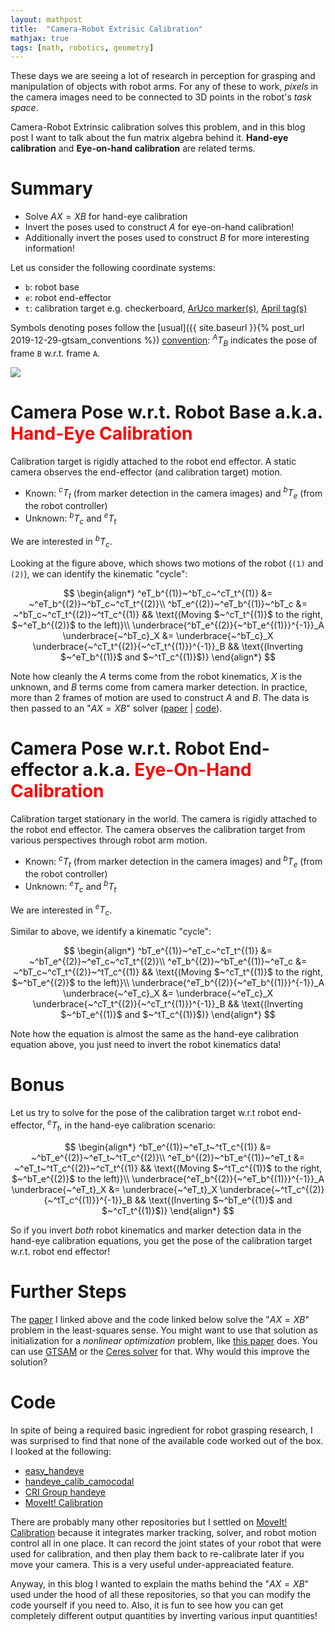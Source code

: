 ```yaml
---
layout: mathpost
title:  "Camera-Robot Extrisic Calibration"
mathjax: true
tags: [math, robotics, geometry]
---
```


These days we are seeing a lot of research in perception for grasping and
manipulation of objects with robot arms. For any of these to work, _pixels_ in
the camera images need to be connected to 3D points in the robot's _task space_.

Camera-Robot Extrinsic calibration solves this problem, and in this blog post I
want to talk about the fun matrix algebra behind it. **Hand-eye calibration**
and **Eye-on-hand calibration** are related terms.

# Summary
- Solve $AX=XB$ for hand-eye calibration
- Invert the poses used to construct $A$ for eye-on-hand calibration!
- Additionally invert the poses used to construct $B$ for more interesting
information!

Let us consider the following coordinate systems:
- `b`: robot base
- `e`: robot end-effector
- `t`: calibration target e.g. checkerboard,
[ArUco marker(s)](https://www.uco.es/investiga/grupos/ava/node/26),
[April tag(s)](https://april.eecs.umich.edu/software/apriltag)

Symbols denoting poses follow the
[usual]({{ site.baseurl }}{% post_url 2019-12-29-gtsam_conventions %})
[convention](https://gtsam.org/gtsam.org/2020/06/28/gtsam-conventions.html):
$^AT_B$ indicates the pose of frame `B` w.r.t. frame `A`.

<img src="{{site.baseurl}}/assets/images/handeye_calib.jpg">

# Camera Pose w.r.t. Robot Base a.k.a. <span style="color:red">Hand-Eye Calibration</span>

Calibration target is rigidly attached to the robot end effector. A static
camera observes the end-effector (and calibration target) motion.
- Known: $^cT_t$ (from marker detection in the camera images) and
$^bT_e$ (from the robot controller)
- Unknown: $^bT_c$ and $^eT_t$

We are interested in $^bT_c$.

Looking at the figure above, which shows two motions of the robot
(`(1)` and `(2)`), we can identify the kinematic "cycle":

$$
\begin{align*}
^eT_b^{(1)}~^bT_c~^cT_t^{(1)} &= ~^eT_b^{(2)}~^bT_c~^cT_t^{(2)}\\
^bT_e^{(2)}~^eT_b^{(1)}~^bT_c &= ~^bT_c~^cT_t^{(2)}~^tT_c^{(1)} &&
\text{(Moving $~^cT_t^{(1)}$ to the right, $~^eT_b^{(2)}$ to the left)}\\
\underbrace{^bT_e^{(2)}{~^bT_e^{(1)}}^{-1}}_A
\underbrace{~^bT_c}_X &=
\underbrace{~^bT_c}_X
\underbrace{~^cT_t^{(2)}{~^cT_t^{(1)}}^{-1}}_B &&
\text{(Inverting $~^eT_b^{(1)}$ and $~^tT_c^{(1)}$)}
\end{align*}
$$

Note how cleanly the $A$ terms come from the robot kinematics, $X$ is the 
unknown, and $B$ terms come from camera marker detection. In practice, more than
2 frames of motion are used to construct $A$ and $B$. The data is then passed to
an "$AX=XB$" solver
([paper](https://journals.sagepub.com/doi/10.1177/02783649922066213) |
[code](https://github.com/crigroup/handeye)).

# Camera Pose w.r.t. Robot End-effector a.k.a. <span style="color:red">Eye-On-Hand Calibration</span>

Calibration target stationary in the world. The camera is rigidly attached to
the robot end effector. The camera observes the calibration target from various
perspectives through robot arm motion.
- Known: $^cT_t$ (from marker detection in the camera images) and
$^bT_e$ (from the robot controller)
- Unknown: $^eT_c$ and $^bT_t$

We are interested in $^eT_c$.

Similar to above, we identify a kinematic "cycle":

$$
\begin{align*}
^bT_e^{(1)}~^eT_c~^cT_t^{(1)} &= ~^bT_e^{(2)}~^eT_c~^cT_t^{(2)}\\
^eT_b^{(2)}~^bT_e^{(1)}~^eT_c &= ~^bT_c~^cT_t^{(2)}~^tT_c^{(1)} &&
\text{(Moving $~^cT_t^{(1)}$ to the right, $~^bT_e^{(2)}$ to the left)}\\
\underbrace{^eT_b^{(2)}{~^eT_b^{(1)}}^{-1}}_A
\underbrace{~^eT_c}_X &=
\underbrace{~^eT_c}_X
\underbrace{~^cT_t^{(2)}{~^cT_t^{(1)}}^{-1}}_B &&
\text{(Inverting $~^bT_e^{(1)}$ and $~^tT_c^{(1)}$)}
\end{align*}
$$

Note how the equation is almost the same as the hand-eye calibration equation
above, you just need to invert the robot kinematics data!

# Bonus

Let us try to solve for the pose of the calibration target w.r.t robot end-effector,
$^eT_t$, in the hand-eye calibration scenario:

$$
\begin{align*}
^bT_e^{(1)}~^eT_t~^tT_c^{(1)} &= ~^bT_e^{(2)}~^eT_t~^tT_c^{(2)}\\
^eT_b^{(2)}~^bT_e^{(1)}~^eT_t &= ~^eT_t~^tT_c^{(2)}~^cT_t^{(1)} &&
\text{(Moving $~^tT_c^{(1)}$ to the right, $~^bT_e^{(2)}$ to the left)}\\
\underbrace{^eT_b^{(2)}{~^eT_b^{(1)}}^{-1}}_A
\underbrace{~^eT_t}_X &=
\underbrace{~^eT_t}_X
\underbrace{~^tT_c^{(2)}{~^tT_c^{(1)}}^{-1}}_B &&
\text{(Inverting $~^bT_e^{(1)}$ and $~^cT_t^{(1)}$)}
\end{align*}
$$

So if you invert _both_ robot kinematics and marker detection data in the 
hand-eye calibration equations, you get the pose of the calibration target w.r.t.
robot end effector!

# Further Steps
The [paper](https://journals.sagepub.com/doi/10.1177/02783649922066213) I linked
above and the code linked below solve the "$AX=XB$" problem in the least-squares
sense. You might want to use that solution as initialization for a
_nonlinear optimization_ problem, like
[this paper](https://link.springer.com/article/10.1007/s10514-013-9365-9) does.
You can use [GTSAM](https://gtsam.org) or the
[Ceres solver](http://ceres-solver.org) for that. Why would this improve the
solution?

# Code

In spite of being a required basic ingredient for robot grasping research, I was 
surprised to find that none of the available code worked out of the box. I
looked at the following:
- [easy_handeye](https://github.com/IFL-CAMP/easy_handeye)
- [handeye_calib_camocodal](https://github.com/jhu-lcsr/handeye_calib_camodocal)
- [CRI Group handeye](https://github.com/crigroup/handeye)
- [MoveIt! Calibration](https://github.com/ros-planning/moveit_calibration)

There are probably many other repositories but I settled on 
[MoveIt! Calibration](https://github.com/ros-planning/moveit_calibration)
because it integrates marker tracking, solver, and robot motion control all in
one place. It can record the joint states of your robot that were used for 
calibration, and then play them back to re-calibrate later if you move your
camera. This is a very useful under-appreaciated feature.

Anyway, in this blog I wanted to explain the maths behind the "$AX=XB$" used 
under the hood of all these repositories, so that you can modify the code yourself
if you need to. Also, it is fun to see how you can get completely different output
quantities by inverting various input quantities!
